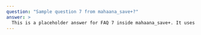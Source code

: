 ```yaml
---
question: "Sample question 7 from mahaana_save+?"
answer: >
  This is a placeholder answer for FAQ 7 inside mahaana_save+. It uses proper YAML block formatting to avoid any parsing issues.
---
```

